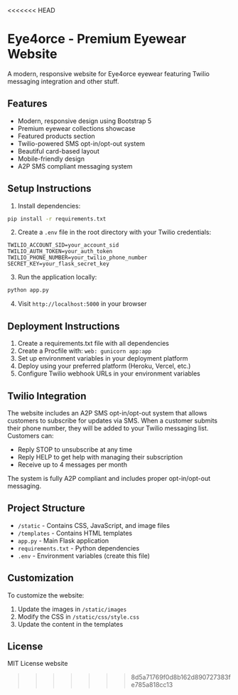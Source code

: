 <<<<<<< HEAD
# Eye4orce - Premium Eyewear Website

A modern, responsive website for Eye4orce eyewear featuring Twilio messaging integration and other stuff.

## Features

- Modern, responsive design using Bootstrap 5
- Premium eyewear collections showcase
- Featured products section
- Twilio-powered SMS opt-in/opt-out system
- Beautiful card-based layout
- Mobile-friendly design
- A2P SMS compliant messaging system

## Setup Instructions

1. Install dependencies:
```bash
pip install -r requirements.txt
```

2. Create a `.env` file in the root directory with your Twilio credentials:
```
TWILIO_ACCOUNT_SID=your_account_sid
TWILIO_AUTH_TOKEN=your_auth_token
TWILIO_PHONE_NUMBER=your_twilio_phone_number
SECRET_KEY=your_flask_secret_key
```

3. Run the application locally:
```bash
python app.py
```

4. Visit `http://localhost:5000` in your browser

## Deployment Instructions

1. Create a requirements.txt file with all dependencies
2. Create a Procfile with: `web: gunicorn app:app`
3. Set up environment variables in your deployment platform
4. Deploy using your preferred platform (Heroku, Vercel, etc.)
5. Configure Twilio webhook URLs in your environment variables

## Twilio Integration

The website includes an A2P SMS opt-in/opt-out system that allows customers to subscribe for updates via SMS. When a customer submits their phone number, they will be added to your Twilio messaging list. Customers can:

- Reply STOP to unsubscribe at any time
- Reply HELP to get help with managing their subscription
- Receive up to 4 messages per month

The system is fully A2P compliant and includes proper opt-in/opt-out messaging.

## Project Structure

- `/static` - Contains CSS, JavaScript, and image files
- `/templates` - Contains HTML templates
- `app.py` - Main Flask application
- `requirements.txt` - Python dependencies
- `.env` - Environment variables (create this file)

## Customization

To customize the website:
1. Update the images in `/static/images`
2. Modify the CSS in `/static/css/style.css`
3. Update the content in the templates

## License

MIT License
website
>>>>>>> 8d5a71769f0d8b162d890727383fe785a818cc13
